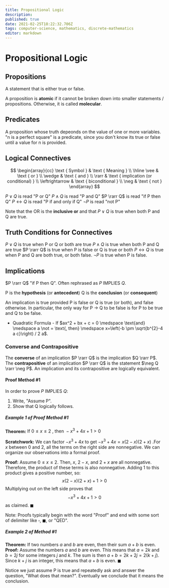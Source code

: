 ```yaml
---
title: Propositional Logic
description: 
published: true
date: 2021-02-25T18:22:32.706Z
tags: computer-science, mathematics, discrete-mathematics
editor: markdown
---
```


# Propositional Logic

## Propositions
A statement that is either true or false. 

A proposition is **atomic** if it cannot be broken down into smaller statements / propositions. Otherwise, it is called **molecular**. 

## Predicates
A proposition whose truth depeonds on the value of one or more variables. "n is a perfect square" is a predicate, since you don't know its true or false until a value for n is provided.

## Logical Connectives
$$
\begin{array}{cc}
\text { Symbol } & \text { Meaning } \\
\hline \vee & \text { or } \\
\wedge & \text { and } \\
\rarr & \text { implication (or conditional) } \\
\leftrightarrow & \text { biconditional } \\
\neg & \text { not }
\end{array}
$$

$P \vee Q$ is read "P or Q"
$P \wedge Q$ is read "P and Q"
$P \rarr Q$ is read "if P then Q"
$P \leftrightarrow Q$ is read "P if and only if Q"
$\neg P$ is read "not P"

Note that the OR is the **inclusive or** and that $P \vee Q$ is true when both P and Q are true.
## Truth Conditions for Connectives

$P \vee Q$ is true when P or Q or both are true
$P \wedge Q$ is true when both P and Q are true
$P \rarr Q$ is true when P is false or Q is true or both
$P \leftrightarrow Q$ is true when P and Q are both true, or both false.
$\neg P$ is true when P is false.

## Implications
$P \rarr Q$  "if P then Q". Often rephrased as $P \text { IMPLIES } Q$.

P is the **hypothesis** (or **antecedent**)
Q is the **conclusion** (or **consequent**)

An implication is true provided P is false or Q is true (or both), and false otherwise. In particular, the only way for P → Q to be false is for P to be true and Q to be false.

* Quadratic Formula - If $ax^2 + bx + c = 0 \medspace \text{and} \medspace a \not = \text{, then} \medspace x=\left(-b \pm \sqrt{b^{2}-4 a c}\right) / 2 a$.

### Converse and Contrapositive
The **converse** of an implication $P \rarr Q$ is the implication $Q \rarr P$.
The **contrapositive** of an implication $P \rarr Q$ is the statement $\neg Q \rarr \neg P$. An implication and its contrapositive are logically equivalent.


#### Proof Method #1 
In order to prove $P \text { IMPLIES } Q$: 
1) Write, "Assume P".
2) Show that Q logically follows. 

##### Example 1 of Proof Method #1

**Theorem:** $\text { If } 0 \leq x \leq 2 \text { , then }-x^{3}+4 x+1>0$

**Scratchwork:** We can factor $-x^3 + 4x$ to get $-x^3 + 4x = x(2-x)(2+x)$ .For $x$ between 0 and 2, all the terms on the right side are nonnegative. We can organize our observations into a formal proof.

**Proof:** Assume $0 \leq x \leq 2$. Then, $x$, $2-x$, and $2+x$ are all nonnegative. Therefore, the product of these terms is also nonnegative. Adding 1 to this product gives a positive number, so:
$$x(2-x)(2+x)+1>0$$
Multiplying out on the left side proves that 
$$
-x^{3}+4 x+1>0
$$ 
as claimed. $\blacksquare$

Note: Proofs typically begin with the word "Proof" and end with some sort of delimiter like $\square$, $\blacksquare$, or "QED".
##### Example 2 of Method #1
**Theorem:** If two numbers $a$ and $b$ are even, then their sum $a + b$ is even.
**Proof:** Assume the numbers $a$ and $b$ are even. This means that $a = 2k$ and $b=2j$ for some integers $j$ and $k$. The sum is then $a+b=2k+2j=2(k+j)$. Since $k+j$ is an integer, this means that $a+b$ is even. $\blacksquare$

Notice we just assume P is true and repeatedly ask and answer the question, "What does that mean?". Eventually we conclude that it means the conclusion.

